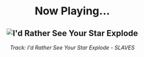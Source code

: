 <div align="center"> 
<h1>Now Playing...</h1>

![I'd Rather See Your Star Explode](https://i.scdn.co/image/ab67616d00001e0225d9c3799537cbf06ab5d88b)
--
_<p>Track: I'd Rather See Your Star Explode - SLAVES </p>_
</div>
